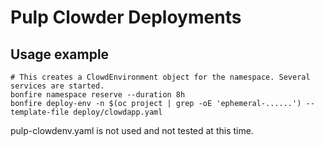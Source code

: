 # Pulp Clowder Deployments

## Usage example
```
# This creates a ClowdEnvironment object for the namespace. Several services are started.
bonfire namespace reserve --duration 8h
bonfire deploy-env -n $(oc project | grep -oE 'ephemeral-......') --template-file deploy/clowdapp.yaml
```

pulp-clowdenv.yaml is not used and not tested at this time.


